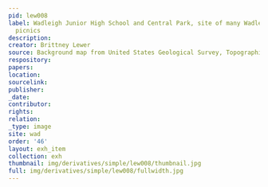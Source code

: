 ```yaml
---
pid: lew008
label: Wadleigh Junior High School and Central Park, site of many Wadleigh alumni
  picnics
description:
creator: Brittney Lewer
source: Background map from United States Geological Survey, Topographical Map, 1966
respository:
papers:
location:
sourcelink:
publisher:
_date:
contributor:
rights:
relation:
_type: image
site: wad
order: '46'
layout: exh_item
collection: exh
thumbnail: img/derivatives/simple/lew008/thumbnail.jpg
full: img/derivatives/simple/lew008/fullwidth.jpg
---
```

